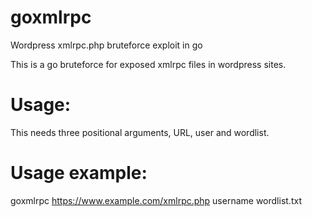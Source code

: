 # goxmlrpc
Wordpress xmlrpc.php bruteforce exploit in go


This is a go bruteforce for exposed xmlrpc files in wordpress sites.

# Usage:

This needs three positional arguments, URL, user and wordlist.

# Usage example: 

goxmlrpc https://www.example.com/xmlrpc.php username wordlist.txt
